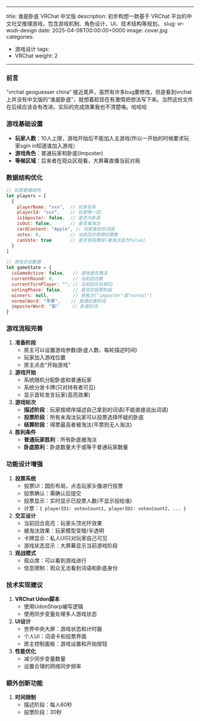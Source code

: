 
---
title: 谁是卧底 VRChat 中文版
description: 初步构想一款基于 VRChat 平台的中文社交推理游戏，包含游戏机制、角色设计、UI、技术结构等规划。
slug: vr-wodi-design
date: 2025-04-08T00:00:00+0000
image: cover.jpg
categories:
  - 游戏设计
tags:
  - VRChat
weight: 2
---

### 前言

“vrchat geoguesser china“ 接近尾声，虽然有许多bug要修改，但是看到vrchat上并没有中文版的“谁是卧底”，就想着趁现在有激情把想法写下来。当然这份文件在后续应该会有改进。实际的完成效果我也不清楚咯。哈哈哈

### 游戏基础设置

- **玩家人数**：10人上限，游戏开始后不能加入主游戏(所以一开始的时候要求玩家sgin in知道谁加入游戏）
- **游戏角色**：普通玩家和卧底(Imposter)
- **等候区域**：后来者在观众区观看，大屏幕直播当前对局

### 数据结构优化

```jsx
// 玩家数据结构
let players = [
  {
    playerName: "xxx",  // 玩家名称
    playerId: "xxx",    // 玩家唯一ID
    isImposter: false,  // 是否为卧底
    isOut: false,       // 是否被淘汰
    cardContent: "Apple", // 玩家拿到的词语
    votes: 0,           // 当前回合获得的票数
    canVote: true       // 是否有投票权(被淘汰后为false)
  }
]

// 游戏状态数据
let gameState = {
  isGameActive: false,   // 游戏是否激活
  currentRound: 0,       // 当前回合数
  currentTurnPlayer: "", // 当前回合玩家ID
  votingPhase: false,    // 是否在投票阶段
  winners: null,         // 获胜方("imposter"或"normal")
  normalWord: "苹果",    // 普通玩家的词
  imposterWord: "梨"     // 卧底的词
}

```

### 游戏流程完善

1. **准备阶段**
    - 房主可以设置游戏参数(卧底人数、每轮描述时间)
    - 玩家加入游戏位置
    - 房主点击"开始游戏"
2. **游戏开始**
    - 系统随机分配卧底和普通玩家
    - 系统分发卡牌(只对持有者可见)
    - 显示首轮发言玩家(高亮效果)
3. **游戏轮次**
    - **描述阶段**：玩家按顺序描述自己拿到的词语(不能直接说出词语)
    - **投票阶段**：所有未淘汰玩家可以投票选择怀疑的卧底
    - **结算阶段**：得票最高者被淘汰(平票则无人淘汰)
4. **胜利条件**
    - **普通玩家胜利**：所有卧底被淘汰
    - **卧底胜利**：卧底数量大于或等于普通玩家数量

### 功能设计增强

1. **投票系统**
    - 投票UI：圆形布局，点击玩家头像进行投票
    - 投票确认：需确认后提交
    - 投票显示：实时显示已投票人数(不显示投给谁)
    - 计票：`{ playerID1: votesCount1, playerID2: votesCount2, ... }`
2. **交互设计**
    - 当前回合高亮：玩家头顶光环效果
    - 被淘汰效果：玩家模型变暗/半透明
    - 卡牌显示：私人UI只对玩家自己可见
    - 游戏状态显示：大屏幕显示当前游戏阶段
3. **观战模式**
    - 观众席：可以看到游戏进行
    - 信息限制：观众无法看到词语和卧底身份

### 技术实现建议

1. **VRChat Udon脚本**
    - 使用UdonSharp编写逻辑
    - 使用同步变量处理多人游戏状态
2. **UI设计**
    - 世界中央大屏：游戏状态和计时器
    - 个人UI：词语卡和投票界面
    - 房主控制面板：游戏设置和开始按钮
3. **性能优化**
    - 减少同步变量数量
    - 设置合理的网络同步频率

### 额外创新功能

1. **时间限制**
    - 描述阶段：每人60秒
    - 投票阶段：30秒